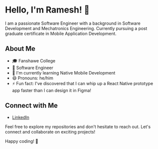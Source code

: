 # Hello, I'm Ramesh! 👋

I am a passionate Software Engineer with a background in Software Development and Mechatronics Engineering. Currently pursuing a post graduate certificate in Mobile Application Development.

## About Me

- 🎓 Fanshawe College
- 💼 Software Engineer
- 🌱 I'm currently learning Native Mobile Development
- 😄 Pronouns: he/him
- ⚡ Fun fact: I've discovered that I can whip up a React Native prototype app faster than I can design it in Figma!



## Connect with Me

- [LinkedIn](https://www.linkedin.com/in/rameshabeysekara/)

Feel free to explore my repositories and don't hesitate to reach out. Let's connect and collaborate on exciting projects!

Happy coding! 🚀
